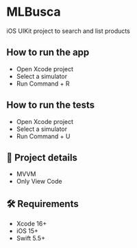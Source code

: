 # MLBusca

iOS UIKit project to search and list products

## How to run the app
 - Open Xcode project 
 - Select a simulator
 - Run Command + R
  
## How to run the tests
 - Open Xcode project 
 - Select a simulator
 - Run Command + U

## 📱 Project details

- MVVM
- Only View Code

## 🛠 Requirements

- Xcode 16+
- iOS 15+
- Swift 5.5+
